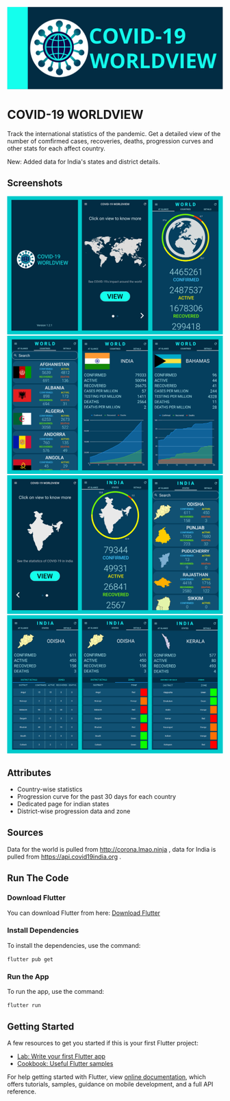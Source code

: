 ![alt text](https://github.com/PratikSonal/COVID-19-WorldView/blob/master/DisplayAssets/HeadLine.PNG)
# COVID-19 WORLDVIEW

Track the international statistics of the pandemic. Get a detailed view of the number of comfirmed cases, recoveries, deaths, progression curves and other stats for each affect country.

New: Added data for India's states and district details.

## Screenshots
![alt text](https://github.com/PratikSonal/COVID-19-WorldView/blob/master/DisplayAssets/Screenshot_1.png)
![alt text](https://github.com/PratikSonal/COVID-19-WorldView/blob/master/DisplayAssets/Screenshot_2.png)
![alt text](https://github.com/PratikSonal/COVID-19-WorldView/blob/master/DisplayAssets/Screenshot_3.png)
![alt text](https://github.com/PratikSonal/COVID-19-WorldView/blob/master/DisplayAssets/Screenshot_4.png)

## Attributes
* Country-wise statistics
* Progression curve for the past 30 days for each country
* Dedicated page for indian states
* District-wise progression data and zone

## Sources

Data for the world is pulled from http://corona.lmao.ninja , data for India is pulled from https://api.covid19india.org .

## Run The Code

### Download Flutter

You can download Flutter from here: [Download Flutter](https://flutter.dev/docs/get-started/install)

### Install Dependencies

To install the dependencies, use the command:

`flutter pub get`

### Run the App

To run the app, use the command:

`flutter run`

## Getting Started

A few resources to get you started if this is your first Flutter project:

- [Lab: Write your first Flutter app](https://flutter.dev/docs/get-started/codelab)
- [Cookbook: Useful Flutter samples](https://flutter.dev/docs/cookbook)

For help getting started with Flutter, view [online documentation](https://flutter.dev/docs), which offers tutorials, samples, guidance on mobile development, and a full API reference.
